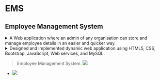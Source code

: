 # EMS
## Employee Management System

<details>
  <summary>A Web application where an admin of any organisation can store and manage employee details in an easier and quicker way.</summary>
</details>

<details>
  <summary>Designed and implemented  dynamic web application using HTML5, CSS, Bootstrap, JavaScript, Web services, and MySQL.</summary>
</details>

> Employee Management System. <a href=https://github.com/Polkam-Vineeth/EMS/tree/master> <img src=https://img.shields.io/badge/Source-Code-brightgreen> </a>
 
 - <a href=https://polkam-vineeth.github.io/EMS/Employee%20Management/WebContent/AdminLogin.html>
     <img src=https://img.shields.io/badge/Admin_Login-brightgreen>
 </a>
